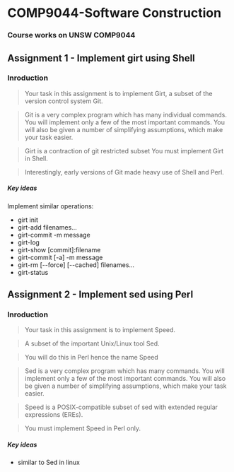 # COMP9044-Software Construction
### Course works on UNSW COMP9044

## **Assignment 1 - Implement girt using Shell**
### Inroduction 
> Your task in this assignment is to implement Girt, a subset of the version control system Git.

> Git is a very complex program which has many individual commands. You will implement only a few of the most important commands. You will also be given a number of simplifying assumptions, which make your task easier.

> Girt is a contraction of git restricted subset You must implement Girt in Shell.

> Interestingly, early versions of Git made heavy use of Shell and Perl.

##### **Key ideas**
Implement similar operations:
* girt init
* girt-add filenames...
* girt-commit -m message
* girt-log
* girt-show [commit]:filename
* girt-commit [-a] -m message
* girt-rm [--force] [--cached] filenames...
* girt-status


## **Assignment 2 - Implement sed using Perl**
### Inroduction 
>  Your task in this assignment is to implement Speed.

> A subset of the important Unix/Linux tool Sed.

> You will do this in Perl hence the name Speed

> Sed is a very complex program which has many commands.
  You will implement only a few of the most important commands.
  You will also be given a number of simplifying assumptions, which make your task easier.

> Speed is a POSIX-compatible subset of sed with extended regular expressions (EREs).

> You must implement Speed in Perl only.

##### **Key ideas**
* similar to Sed in linux





